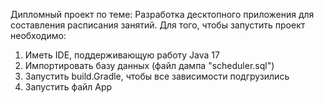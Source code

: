 Дипломный проект по теме: Разработка десктопного приложения для составления расписания занятий.
Для того, чтобы запустить проект необходимо:
1. Иметь IDE, поддерживающую работу Java 17
2. Импортировать базу данных (файл дампа "scheduler.sql")
3. Запустить build.Gradle, чтобы все зависимости подгрузились
4. Запустить файл App
